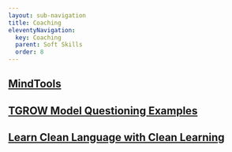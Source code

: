 ```yaml
---
layout: sub-navigation
title: Coaching
eleventyNavigation:
  key: Coaching
  parent: Soft Skills
  order: 8
---
```


<div class="grid grid-cols-1 gap-1 pt-8">
  <div class="grid-card">
    <h2 class="govuk-heading-m"><a href="https://www.mindtools.com/pages/article/newLDR_89.htm" class="govuk-link">MindTools</a></h2>
  </div>
  <div class="grid grid-cols-1 gap-1 pt-8">
  <div class="grid-card">
    <h2 class="govuk-heading-m"><a href="https://www.accipio.com/eleadership/mod/wiki/view.php?id=1807" class="govuk-link">TGROW Model Questioning Examples</a></h2>
  </div>
  <div class="grid grid-cols-1 gap-1 pt-8">
  <div class="grid-card">
    <h2 class="govuk-heading-m"><a href="https://cleanlearning.co.uk/" class="govuk-link">Learn Clean Language with Clean Learning</a></h2>
  </div>
